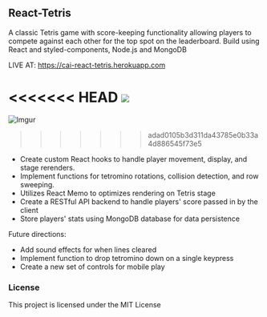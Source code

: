## React-Tetris

A classic Tetris game with score-keeping functionality allowing players to compete against each other for the top spot on the leaderboard. Build using React and styled-components, Node.js and MongoDB

LIVE AT: https://cai-react-tetris.herokuapp.com

<<<<<<< HEAD
<img src='./misc/your_file.gif'>
=======
![Imgur](https://imgur.com/bVczN1L)
>>>>>>> adad0105b3d311da43785e0b33a4d886545f73e5

- Create custom React hooks to handle player movement, display, and stage rerenders.
- Implement functions for tetromino rotations, collision detection, and row sweeping.
- Utilizes React Memo to optimizes rendering on Tetris stage
- Create a RESTful API backend to handle players' score passed in by the client
- Store players' stats using MongoDB database for data persistence

Future directions:

- Add sound effects for when lines cleared
- Implement function to drop tetromino down on a single keypress
- Create a new set of controls for mobile play

### License

This project is licensed under the MIT License
